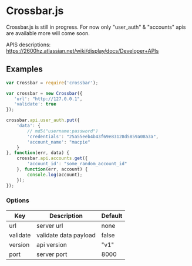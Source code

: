# Crossbar.js

Crossbar.js is still in progress. For now only "user_auth" & "accounts" apis are available more will come soon.

APIS descriptions: https://2600hz.atlassian.net/wiki/display/docs/Developer+APIs


## Examples

```javascript
var Crossbar = require('crossbar');

var crossbar = new Crossbar({
   'url': "http://127.0.0.1",
   'validate': true
});

crossbar.api.user_auth.put({
	'data': {
		// md5("username:password")
		'credentials': "25a55eeb4b43f69e83128d5859a08a3a",
		'account_name': "macpie"
	}
}, function(err, data) {
	crossbar.api.accounts.get({
		'account_id': "some_random_account_id"
	}, function(err, account) {
		console.log(account);
	});
});
```

### Options

| Key | Description | Default |
| --- | ----------- | ------- |
| url | server url | none |
| validate | validate data payload | false |
| version | api version | "v1" |
| port | server port | 8000 |


